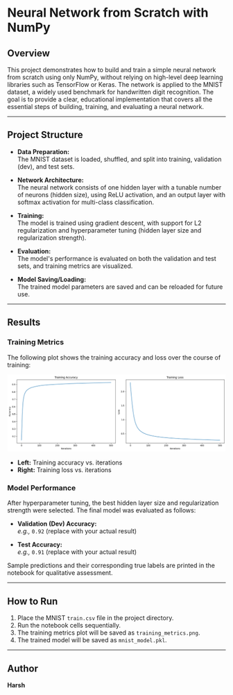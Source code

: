 # Neural Network from Scratch with NumPy

## Overview

This project demonstrates how to build and train a simple neural network from scratch using only NumPy, without relying on high-level deep learning libraries such as TensorFlow or Keras. The network is applied to the MNIST dataset, a widely used benchmark for handwritten digit recognition. The goal is to provide a clear, educational implementation that covers all the essential steps of building, training, and evaluating a neural network.

---

## Project Structure

- **Data Preparation:**  
  The MNIST dataset is loaded, shuffled, and split into training, validation (dev), and test sets.

- **Network Architecture:**  
  The neural network consists of one hidden layer with a tunable number of neurons (hidden size), using ReLU activation, and an output layer with softmax activation for multi-class classification.

- **Training:**  
  The model is trained using gradient descent, with support for L2 regularization and hyperparameter tuning (hidden layer size and regularization strength).

- **Evaluation:**  
  The model's performance is evaluated on both the validation and test sets, and training metrics are visualized.

- **Model Saving/Loading:**  
  The trained model parameters are saved and can be reloaded for future use.

---

## Results

### Training Metrics

The following plot shows the training accuracy and loss over the course of training:

![Training Metrics](training_metrics.png)

- **Left:** Training accuracy vs. iterations  
- **Right:** Training loss vs. iterations

### Model Performance

After hyperparameter tuning, the best hidden layer size and regularization strength were selected. The final model was evaluated as follows:

- **Validation (Dev) Accuracy:**  
  _e.g.,_ `0.92` (replace with your actual result)

- **Test Accuracy:**  
  _e.g.,_ `0.91` (replace with your actual result)

Sample predictions and their corresponding true labels are printed in the notebook for qualitative assessment.

---

## How to Run

1. Place the MNIST `train.csv` file in the project directory.
2. Run the notebook cells sequentially.
3. The training metrics plot will be saved as `training_metrics.png`.
4. The trained model will be saved as `mnist_model.pkl`.

---

## Author

**Harsh**
